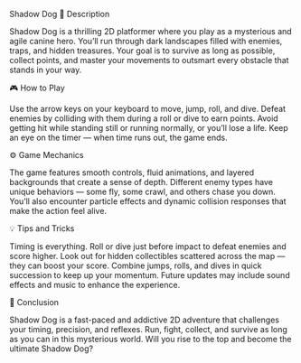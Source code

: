 Shadow Dog
📖 Description

Shadow Dog is a thrilling 2D platformer where you play as a mysterious and agile canine hero. You’ll run through dark landscapes filled with enemies, traps, and hidden treasures. Your goal is to survive as long as possible, collect points, and master your movements to outsmart every obstacle that stands in your way.

🎮 How to Play

Use the arrow keys on your keyboard to move, jump, roll, and dive.
Defeat enemies by colliding with them during a roll or dive to earn points.
Avoid getting hit while standing still or running normally, or you’ll lose a life.
Keep an eye on the timer — when time runs out, the game ends.

⚙️ Game Mechanics

The game features smooth controls, fluid animations, and layered backgrounds that create a sense of depth.
Different enemy types have unique behaviors — some fly, some crawl, and others chase you down.
You’ll also encounter particle effects and dynamic collision responses that make the action feel alive.

💡 Tips and Tricks

Timing is everything. Roll or dive just before impact to defeat enemies and score higher.
Look out for hidden collectibles scattered across the map — they can boost your score.
Combine jumps, rolls, and dives in quick succession to keep up your momentum.
Future updates may include sound effects and music to enhance the experience.

🏁 Conclusion

Shadow Dog is a fast-paced and addictive 2D adventure that challenges your timing, precision, and reflexes. Run, fight, collect, and survive as long as you can in this mysterious world. Will you rise to the top and become the ultimate Shadow Dog?
